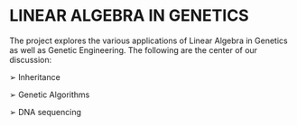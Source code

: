# LINEAR ALGEBRA IN GENETICS
The project explores the various applications of Linear Algebra in Genetics as well as Genetic Engineering. The following are the center of our discussion:

  ➢ Inheritance
  
  ➢ Genetic Algorithms
  
  ➢ DNA sequencing
